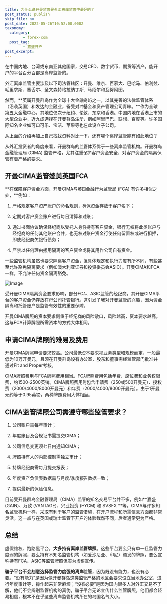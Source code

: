 ```yaml
---
title: 为什么说开曼监管是外汇离岸监管中最好的？
post_status: publish
skip_file: no
post_date: 2022-05-26T10:52:00.000Z
taxonomy:
  category:
        - forex-com
  post_tag:
        - 嘉盛开户
post_excerpt: 
---
```

在中国内地、台湾或东南亚其他国家，交易CFD、数字货币、期货等资产，能开户的平台百分百都是离岸监管的。

外汇离岸监管主要涉及以下司法管辖区：开曼、维京、百慕大、巴哈马、伯利兹、毛里求斯、塞舌尔、圣文森特格拉纳丁斯、马绍尔和瓦努阿图。

然而，**英属开曼群岛作为全球十大金融岛屿之一，以其完善的法律监管体系（沿袭英国）和发达的金融业，备受对冲基金和资产管理公司青睐。**作为全球第五大金融中心，其地位仅次于纽约、伦敦、东京和香港。中国内地在香港上市的大型企业中，近九成选择在开曼群岛注册，例如阿里巴巴、联想、百度等。许多国际知名企业如可口可乐、宝洁、苹果等也在此设立子公司。

从上面的介绍再加上自己找找资料对比一下，还有哪个离岸监管能有如此地位？

从外汇投资者的角度来看，开曼群岛的监管体系优于一些离岸监管机构。开曼群岛金融管理局 (CIMA) 监管严格，尤其注重保护客户资金安全，对客户资金的隔离保管有着严格的要求。

## 开曼CIMA监管媲美英国FCA

**在保障客户资金方面，开曼CIMA与英国金融行为监管局 (FCA) 有许多相似之处，**例如：

1. 严格规定客户资产账户的命名规则，确保资金存放于客户名下；

1. 定期对客户资金账户进行每日清算和对账；

1. 通过书面协议确保经纪商以受托人身份持有客户资金，银行无权将此类账户与经纪商的任何其他账户合并，也无权对账户资金行使任何留置权或进行扣押，即使经纪商欠银行债务；

1. 严禁以任何理由挪用隔离的客户资金或将其用作公司自有资金。

一些监管机构虽然也要求隔离客户资金，但具体规定和执行力度有所不同，有些甚至允许豁免隔离要求（例如澳大利亚证券和投资委员会ASIC）。开曼CIMA和FCA一样，不允许任何资金隔离豁免。

![Image](https://prod-files-secure.s3.us-west-2.amazonaws.com/39ed1227-6d7d-4570-be36-9ccd4a2c4241/bd849744-3fcb-4a37-8312-357962c8f065/image.png?X-Amz-Algorithm=AWS4-HMAC-SHA256&X-Amz-Content-Sha256=UNSIGNED-PAYLOAD&X-Amz-Credential=ASIAZI2LB466XOWI3O5U%2F20250920%2Fus-west-2%2Fs3%2Faws4_request&X-Amz-Date=20250920T161352Z&X-Amz-Expires=3600&X-Amz-Security-Token=IQoJb3JpZ2luX2VjEHUaCXVzLXdlc3QtMiJHMEUCIQC8T5ytCp7ulIbPY9VwunDKGg36Brl0UcPnBdjQLoP1uQIgWyrZw3ts5bJ8%2BTRgOUyaKNwz9zj0D4LQREK1%2FCZ73osqiAQI7v%2F%2F%2F%2F%2F%2F%2F%2F%2F%2FARAAGgw2Mzc0MjMxODM4MDUiDK%2BUfSKI1pga0k6jMyrcA9A157InfM0fpEypUytBYCHj8jq9VdS3aMTp%2Fk5EePEMTov5RMAa4bpg4M37OqU63Dw6fNb%2FcP6E7ic6TOog37rL9yluPUESybF9hqfn5hUs6kPDGVBMcTFTF7yLM6DGbhJg3xx8FwoLZ0Tf2dkIqRovIbU2plgnKO0iU5uRd8abL0ttgbgV8w5xbgISUjcN3Lwk5QdDR9VuNEcfMceVg0fpDPpKHt6X%2B9eT5gpVV1ymid3zToan3f1%2ByQ9HaDeHFgrh1jW0BCHaQ%2BGWQsP79%2Fuq%2FT0%2FQITD5zmV1%2FwDNbsvM6B6rbuOg15%2FJHK69nTXemi9ASc0AKnB1f3TS2dLLnIqsgV1UMeTBCQoGUfA49CEjBPEDaOxMLj8bynkOnCRBsRO9tvJSgXqnwfXjKCXll0d5mt4ED%2BC6kXb5BBRoeNBdvAoJ%2FaLD71xM0D51UgK1vorXf74PrA7PUU4YeYcyJSLei0DSqBbphGOrYbxlhXU6eFbSBHIGR1X567KGUzogdhdu0BRlmdupWwQ5qUCDMrI2BCu9jjaQDS2EE4MEGTpAN0eJS%2BE%2FHOLwmbGIU0laYXmhKDH3vtvhPaKKUH5uGFYqcYsS5HyM6IDgmnXPBVJegUQZi%2F%2B8JZ3Nu6%2FMI3MusYGOqUBJ%2FGNDopLqe00rhY%2BmumIEUur7VnKSFkOAUv51aJpA94bu78S3hrqTYxl%2Fxh8g3f8NNpHztf%2FvZHdQbV8v87IbNgPuNwK7RrVdbwUFje7IgDk1CEZIg2ikPMXvRMKYN2eXNGznATVMIxwsJmEMd9G%2Fw4s9QQ76x9rZ5sAXiJ0y1GlOTCHVjp5VLnbxOjjzXDdQ9yup43qu8jCZnkn7iPwP4LgSG74&X-Amz-Signature=4d966c7471cfcc8cd096fd9a869c61d0e8ba43307c60ae05e27dcb1c606d6c55&X-Amz-SignedHeaders=host&x-amz-checksum-mode=ENABLED&x-id=GetObject)

受开曼CIMA隔离资金要求影响，部分FCA、ASIC监管的经纪商，其开曼CIMA平台的客户资金仍存放在母公司托管银行。这引发了我对开曼监管的兴趣，因为资金隔离和托管账户是监管有效性的重要保障。

开曼CIMA牌照的资本要求侧重于经纪商的风险敞口，风险越高，资本要求越高。这与FCA计算牌照所需资本的方式大体相同。

## **申请CIMA牌照的难易及费用**

开曼CIMA牌照申请要求较高。公司最低资本要求视业务类型和规模而定，一般最低为10万开曼元，且须在开曼群岛设有办公室，股东和董事需经监管部门批准并通过Fit and Proper考核。

CIMA牌照费用与FCA牌照费用相当。FCA牌照费用包括年费、席位费和业务权限费，约1500-2500英镑。CIMA牌照费用则包含申请费（250或500开曼元）、授权费（2000/4000/8000开曼元）和年费（2000/4000/8000开曼元）。由于1开曼元约等于0.95英镑，两种牌照费用大体相当。

## CIMA监管牌照公司需遵守哪些监管要求？

1. 公司账户需每年审计；

1. 年度账目及合规证书需提交CIMA；

1. 公司信息变更须七日内通知CIMA；

1. 牌照持有人的内部控制需独立审计；

1. 持牌经纪商需每月提交报表；

1. 年度资产负债表数据需与月度/季度报告数据一致；

1. 提供最新的保险信息。

目前受开曼群岛金融管理局（CIMA）监管的知名交易平台并不多，例如**嘉盛 (GAIN)、万致 (VANTAGE)、兴业投资 (HYCM) 和 SVSFX **等。CIMA与许多知名监管机构一样，采取有利于客户的监管措施，在开户流程和所需信息方面都非常灵活。这一点与在英国或瑞士监管下开户的体验截然不同，后者通常更为严格。

## 总结

虚假维权、跑路黑平台，**大多持有离岸监管牌照**。这些平台要么只有单一且监管力度弱的牌照，要么持有不知名监管机构（如爱沙尼亚、印尼）颁发的牌照，要么宣称持有FCA、ASIC等监管牌照但实为虚假宣传。

**骗子平台不会刻意选择监管力度强的离岸监管**，因为既没有能力，也没有必要。“没有能力”是因为像开曼群岛这类监管严格的地区会要求设立当地办公室、进行年度审计等，操作起来非常麻烦；“没有必要”是因为国内很多人对外汇交易不了解，他们不会辨别监管机构的真伪，骗子平台无论宣传什么监管牌照，他们都会轻易相信，根本不在乎这些离岸监管机构所在的岛国名气大小。